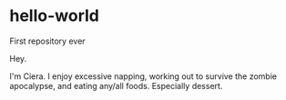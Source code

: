 # hello-world
First repository ever

Hey.

I'm Ciera. I enjoy excessive napping, working out to survive the zombie apocalypse, and eating any/all foods. Especially dessert.
